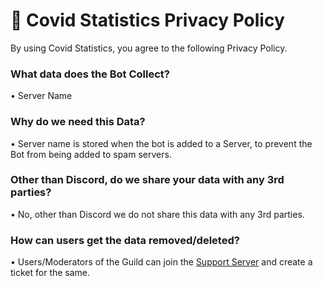 # 📜 Covid Statistics Privacy Policy
By using Covid Statistics, you agree to the following Privacy Policy.

### What data does the Bot Collect?
• Server Name

### Why do we need this Data?
• Server name is stored when the bot is added to a Server, to prevent the Bot from being added to spam servers.

### Other than Discord, do we share your data with any 3rd parties?
• No, other than Discord we do not share this data with any 3rd parties.

### How can users get the data removed/deleted?
• Users/Moderators of the Guild can join the [Support Server](https://discord.com/invite/vecGcm4zsC) and create a ticket for the same.
